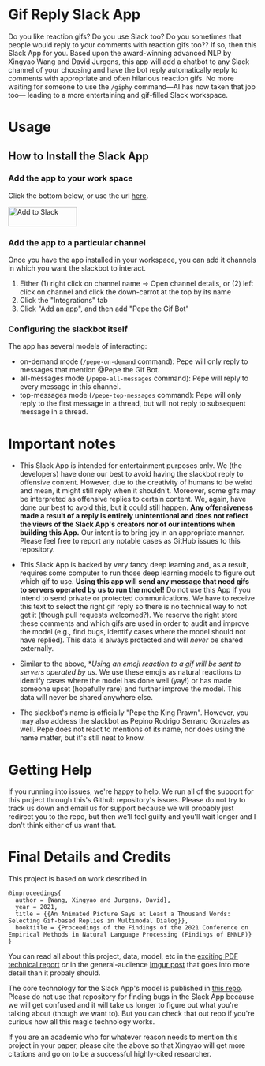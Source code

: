 # Gif Reply Slack App

Do you like reaction gifs? Do you use Slack too? Do you sometimes that people would reply to your 
comments with reaction gifs too?? If so, then this Slack App for you. Based upon the award-winning advanced NLP
by Xingyao Wang and David Jurgens, this app will add a chatbot to any Slack channel
of your choosing and have the bot reply automatically reply to comments with appropriate and often hilarious 
reaction gifs. No more waiting for someone to use the `/giphy` command&mdash;AI has now taken that job too&mdash;
leading to a more entertaining and gif-filled Slack workspace.


# Usage

## How to Install the Slack App

### Add the app to your work space

Click the bottom below, or use the url [here](https://slack.com/oauth/v2/authorize?client_id=310336506131.1931634875367&scope=app_mentions:read,channels:history,channels:read,chat:write,commands,emoji:read,groups:history,groups:read,reactions:read&user_scope=).

<a href="https://slack.com/oauth/v2/authorize?client_id=310336506131.1931634875367&scope=app_mentions:read,channels:history,channels:read,chat:write,commands,emoji:read,groups:history,groups:read,reactions:read&user_scope="><img alt="Add to Slack" height="40" width="139" src="https://platform.slack-edge.com/img/add_to_slack.png" srcSet="https://platform.slack-edge.com/img/add_to_slack.png 1x, https://platform.slack-edge.com/img/add_to_slack@2x.png 2x" /></a>

### Add the app to a particular channel

Once you have the app installed in your workspace, you can add it channels in which you want the slackbot to interact.

1. Either (1) right click on channel name -> Open channel details, or (2) left click on channel and click the down-carrot at the top by its name
2. Click the "Integrations" tab
3. Click "Add an app", and then add "Pepe the Gif Bot"

### Configuring the slackbot itself

The app has several models of interacting:
- on-demand mode (`/pepe-on-demand` command): Pepe will only reply to messages that mention @Pepe the Gif Bot.
- all-messages mode (`/pepe-all-messages` command): Pepe will reply to every message in this channel.
- top-messages mode (`/pepe-top-messages` command): Pepe will only reply to the first message in a thread, but will not reply to subsequent message in a thread.


# Important notes

* This Slack App is intended for entertainment purposes only. We (the developers) have done our best to avoid having the slackbot reply to offensive content. However, due to the creativity of humans to be weird and mean, it might still reply when it shouldn't. Moreover, some gifs may be interpreted as offensive replies to certain content. We, again, have done our best to avoid this, but it could still happen. **Any offensiveness made a result of a reply is entirely unintentional and does not reflect the views of the Slack App's creators nor of our intentions when building this App.** Our intent is to bring joy in an appropriate manner. Please feel free to report any notable cases as GitHub issues to this repository.

* This Slack App is backed by very fancy deep learning and, as a result, requires some computer to run those deep learning models to figure out which gif to use. **Using this app will send any message that need gifs to servers operated by us to run the model!** Do not use this App if you intend to send private or protected communications. We have to receive this text to select the right gif reply so there is no technical way to not get it (though pull requests welcomed?). We reserve the right store these comments and which gifs are used in order to audit and improve the model (e.g., find bugs, identify cases where the model should not have replied). This data is always protected and will *never* be shared externally.

* Similar to the above, **Using an emoji reaction to a gif will be sent to servers operated by us*. We use these emojis as natural reactions to identify cases where the model has done well (yay!) or has made someone upset (hopefully rare) and further improve the model. This data will never be shared anywhere else.

* The slackbot's name is officially "Pepe the King Prawn". However, you may also address the slackbot as Pepino Rodrigo Serrano Gonzales as well. Pepe does not react to mentions of its name, nor does using the name matter, but it's still neat to know.

# Getting Help

If you running into issues, we're happy to help. We run all of the support for this project through this's Github repository's issues. Please do not try to track us down and email us for support because we will probably just redirect you to the repo, but then we'll feel guilty and you'll wait longer and I don't think either of us want that.

# Final Details and Credits

This project is based on work described in 
```
@inproceedings{
  author = {Wang, Xingyao and Jurgens, David},
  year = 2021,
  title = {{An Animated Picture Says at Least a Thousand Words: Selecting Gif-based Replies in Multimodal Dialog}},
  booktitle = {Proceedings of the Findings of the 2021 Conference on Empirical Methods in Natural Language Processing (Findings of EMNLP)}
}  
```

You can read all about this project, data, model, etc in the [exciting PDF technical report]((https://arxiv.org/abs/2109.12212)) _or_ in the general-audience [Imgur post](https://imgur.com/gallery/G0oSrLV) that goes into more detail than it probaly should. 

The core technology for the Slack App's model is published in [this repo](https://github.com/xingyaoww/gif-reply). Please do not use that repository for finding bugs in the Slack App because we will get confused and it will take us longer to figure out what you're talking about (though we want to). But you can check that out repo if you're curious how all this magic technology works.

If you are an academic who for whatever reason needs to mention this project in your paper, please cite the above so that Xingyao will get more citations and go on to be a successful highly-cited researcher.
